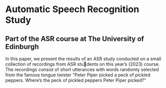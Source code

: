 # Automatic Speech Recognition Study
## Part of the ASR course at The University of Edinburgh
In this paper, we present the results of an ASR study conducted on a small collection of recordings from ASR students on this year’s (2023) course. The recordings consist of short utterances with words randomly selected from the famous tongue twister "Peter Piper picked a peck of pickled peppers. Where’s the peck of pickled peppers Peter Piper picked?"
